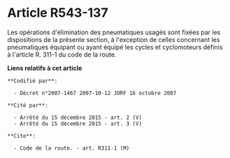 # Article R543-137

Les opérations d'élimination des pneumatiques usagés sont fixées par les dispositions de la présente section, à l'exception
de celles concernant les pneumatiques équipant ou ayant équipé les cycles et cyclomoteurs définis à l'article R. 311-1 du
code de la route.

**Liens relatifs à cet article**

	**Codifié par**:

	  - Décret n°2007-1467 2007-10-12 JORF 16 octobre 2007

	**Cité par**:

	  - Arrêté du 15 décembre 2015 - art. 2 (V)
	  - Arrêté du 15 décembre 2015 - art. 3 (V)

	**Cite**:

	  - Code de la route. - art. R311-1 (M)
